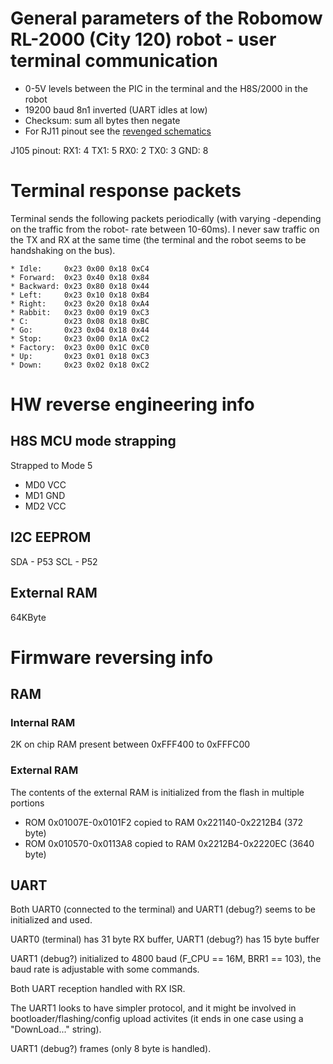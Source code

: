 # General parameters of the Robomow RL-2000 (City 120) robot - user terminal communication
 * 0-5V levels between the PIC in the terminal and the H8S/2000 in the robot
 * 19200 baud 8n1 inverted (UART idles at low)
 * Checksum: sum all bytes then negate
 * For RJ11 pinout see the [revenged schematics](https://github.com/martonmiklos/robomow_city120_reveng/blob/master/robomow_city120_terminal.sch)
 
 J105 pinout:
 RX1: 4
 TX1: 5
 RX0: 2
 TX0: 3
 GND: 8
 
# Terminal response packets
Terminal sends the following packets periodically (with varying -depending on the traffic from the robot- rate between 10-60ms). 
I never saw traffic on the TX and RX at the same time (the terminal and the robot seems to be handshaking on the bus).

```
* Idle:     0x23 0x00 0x18 0xC4
* Forward:  0x23 0x40 0x18 0x84
* Backward: 0x23 0x80 0x18 0x44
* Left:     0x23 0x10 0x18 0xB4
* Right:    0x23 0x20 0x18 0xA4
* Rabbit:   0x23 0x00 0x19 0xC3
* C:        0x23 0x08 0x18 0xBC
* Go:       0x23 0x04 0x18 0x44
* Stop:     0x23 0x00 0x1A 0xC2
* Factory:  0x23 0x00 0x1C 0xC0
* Up:       0x23 0x01 0x18 0xC3
* Down:     0x23 0x02 0x18 0xC2
```

# HW reverse engineering info

## H8S MCU mode strapping

Strapped to Mode 5
- MD0 VCC
- MD1 GND
- MD2 VCC

## I2C EEPROM
SDA - P53
SCL - P52

## External RAM
64KByte

# Firmware reversing info

## RAM

### Internal RAM
2K on chip RAM present between 0xFFF400 to 0xFFFC00

### External RAM
The contents of the external RAM is initialized from the flash in multiple portions

- ROM 0x01007E-0x0101F2 copied to RAM 0x221140-0x2212B4 (372 byte)
- ROM 0x010570-0x0113A8 copied to RAM 0x2212B4-0x2220EC (3640 byte)

## UART 
Both UART0 (connected to the terminal) and UART1 (debug?) seems to be initialized and used.

UART0 (terminal) has 31 byte RX buffer, UART1 (debug?) has 15 byte buffer

UART1 (debug?) initialized to 4800 baud (F_CPU == 16M, BRR1 == 103), the baud rate is adjustable with some commands.

Both UART reception handled with RX ISR.

The UART1 looks to have simpler protocol, and it might be involved in bootloader/flashing/config upload activites (it ends in one case using a "DownLoad..." string).


UART1 (debug?) frames (only 8 byte is handled).


